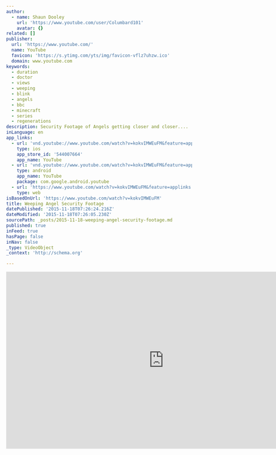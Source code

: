 ```yaml
---
author:
  - name: Shaun Dooley
    url: 'https://www.youtube.com/user/Columbard101'
    avatar: {}
related: []
publisher:
  url: 'https://www.youtube.com/'
  name: YouTube
  favicon: 'https://s.ytimg.com/yts/img/favicon-vflz7uhzw.ico'
  domain: www.youtube.com
keywords:
  - duration
  - doctor
  - views
  - weeping
  - blink
  - angels
  - bbc
  - minecraft
  - series
  - regenerations
description: Security Footage of Angels getting closer and closer....
inLanguage: en
app_links:
  - url: 'vnd.youtube://www.youtube.com/watch?v=kokvIMWEuFM&feature=applinks'
    type: ios
    app_store_id: '544007664'
    app_name: YouTube
  - url: 'vnd.youtube://www.youtube.com/watch?v=kokvIMWEuFM&feature=applinks'
    type: android
    app_name: YouTube
    package: com.google.android.youtube
  - url: 'https://www.youtube.com/watch?v=kokvIMWEuFM&feature=applinks'
    type: web
isBasedOnUrl: 'https://www.youtube.com/watch?v=kokvIMWEuFM'
title: Weeping Angel Security Footage
datePublished: '2015-11-18T07:26:24.216Z'
dateModified: '2015-11-18T07:26:05.230Z'
sourcePath: _posts/2015-11-18-weeping-angel-security-footage.md
published: true
inFeed: true
hasPage: false
inNav: false
_type: VideoObject
_context: 'http://schema.org'

---
```

<iframe src="https://cdn.embedly.com/widgets/media.html?src=https%3A%2F%2Fwww.youtube.com%2Fembed%2FkokvIMWEuFM%3Ffeature%3Doembed&amp;url=https%3A%2F%2Fwww.youtube.com%2Fwatch%3Fv%3DkokvIMWEuFM&amp;image=https%3A%2F%2Fi.ytimg.com%2Fvi%2FkokvIMWEuFM%2Fhqdefault.jpg&amp;key=b7d04c9b404c499eba89ee7072e1c4f7&amp;type=text%2Fhtml&amp;schema=youtube" width="854" height="480" scrolling="no" frameborder="0" allowfullscreen="allowfullscreen" style=""></iframe>